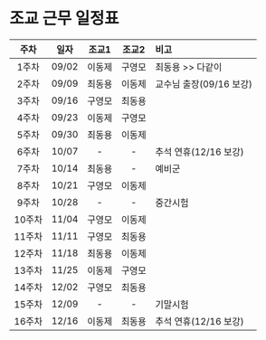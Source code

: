 # 조교 근무 일정표

| 주차  | 일자   | 조교1 | 조교2 | 비고 |
|:------:|:------:|:------:|:------:|:------|
| 1주차 | 09/02 | 이동제 | 구영모 | 최동용 >> 다같이  |
| 2주차 | 09/09 | 최동용 | 이동제 | 교수님 출장(09/16 보강) |
| 3주차 | 09/16 | 구영모 | 최동용 |  |
| 4주차 | 09/23 | 이동제 | 구영모 |  |
| 5주차 | 09/30 | 최동용 | 이동제 |  |
| 6주차 | 10/07 | - | - | 추석 연휴(12/16 보강) |
| 7주차 | 10/14 | 최동용 | - | 예비군 |
| 8주차 | 10/21 | 구영모 | 이동제 |  |
| 9주차 | 10/28 | - | - | 중간시험 |  |
| 10주차 | 11/04 | 구영모 | 이동제 |  |
| 11주차 | 11/11 | 구영모 | 최동용 |  |
| 12주차 | 11/18 | 최동용 | 이동제 |  |
| 13주차 | 11/25 | 이동제 | 구영모 |  |
| 14주차 | 12/02 | 구영모 | 최동용 |  |
| 15주차 | 12/09 | - | - | 기말시험 |
| 16주차 | 12/16 | 이동제 | 최동용 | 추석 연휴(12/16 보강) |
